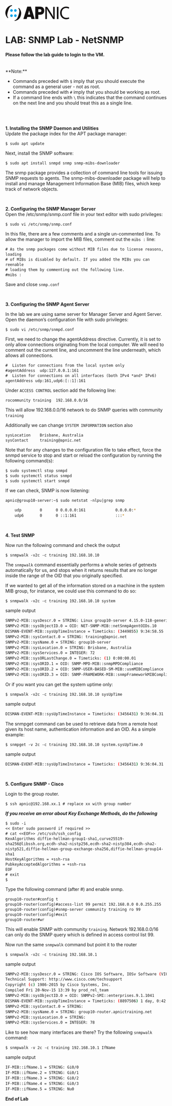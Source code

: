 ![APNIC Logo](images/apnic_logo.png)
# LAB: SNMP Lab - NetSNMP 

#### Please follow the lab guide to login to the VM.
<br>
**Note:**  
 
* Commands preceded with `$` imply that you should execute the command as a general user - not as root.
* Commands preceded with `#` imply that you should be working as root.
* If a command line ends with `\` this indicates that the command continues on the next line and you should treat this as a single line.
<br>
<br>

**1. Installing the SNMP Daemon and Utilities**  
Update the package index for the APT package manager:

    $ sudo apt update

Next, install the SNMP software:  

	$ sudo apt install snmpd snmp snmp-mibs-downloader

The snmp package provides a collection of command line tools for issuing SNMP requests to agents. The snmp-mibs-downloader package will help to install and manage Management Information Base (MIB) files, which keep track of network objects.  

<br>  

**2. Configuring the SNMP Manager Server**   
Open the /etc/snmp/snmp.conf file in your text editor with sudo privileges:

	$ sudo vi /etc/snmp/snmp.conf

In this file, there are a few comments and a single un-commented line. To allow the manager to import the MIB files, comment out the `mibs :` line:

    # As the snmp packages come without MIB files due to license reasons, loading
    # of MIBs is disabled by default. If you added the MIBs you can reenable
    # loading them by commenting out the following line.
    #mibs :
 
Save and close `snmp.conf`  

<br>

**3. Configuring the SNMP Agent Server**  

In the lab we are using same server for Manager Server and Agent Server. Open the daemon’s configuration file with sudo privileges:

	$ sudo vi /etc/snmp/snmpd.conf

First, we need to change the agentAddress directive. Currently, it is set to only allow connections originating from the local computer. We will need to comment out the current line, and uncomment the line underneath, which allows all connections.

    #  Listen for connections from the local system only
    #agentAddress  udp:127.0.0.1:161
    #  Listen for connections on all interfaces (both IPv4 *and* IPv6)
    agentAddress udp:161,udp6:[::1]:161

Under `ACCESS CONTROL` section add the following line:

    rocommunity training  192.168.0.0/16

This will allow 192.168.0.0/16 network to do SNMP queries with community `training` 

Additionally we can change `SYSTEM INFORMATION` section also

    sysLocation    Brisbane, Australia
    sysContact     training@apnic.net

Note that for any changes to the configuration file to take effect, force the snmpd service to stop and start or reload the configuration by running the following command(s):

    $ sudo systemctl stop snmpd
    $ sudo systemctl status snmpd
    $ sudo systemctl start snmpd

If we can check, SNMP is now listening:

    apnic@group10-server:~$ sudo netstat -nlpu|grep snmp

```bash 
    udp        0      0 0.0.0.0:161             0.0.0.0:*
    udp6       0      0 ::1:161                 :::*
```

<br>

**4. Test SNMP**  

Now run the following command and check the output

    $ snmpwalk -v2c -c training 192.168.10.10

The `snmpwalk` command essentially performs a whole series of getnexts automatically for us, and stops when it returns results that are no longer inside the range of the OID that you originally specified.

If we wanted to get all of the information stored on a machine in the system MIB group, for instance, we could use this command to do so:

    $ snmpwalk -v2c -c training 192.168.10.10 system

sample output    
```bash 
SNMPv2-MIB::sysDescr.0 = STRING: Linux group10-server 4.15.0-118-generic #119-Ubuntu SMP Tue Sep 8 12:30:01 UTC 2020 x86_64
SNMPv2-MIB::sysObjectID.0 = OID: NET-SNMP-MIB::netSnmpAgentOIDs.10
DISMAN-EVENT-MIB::sysUpTimeInstance = Timeticks: (3449855) 9:34:58.55
SNMPv2-MIB::sysContact.0 = STRING: training@apnic.net
SNMPv2-MIB::sysName.0 = STRING: group10-server
SNMPv2-MIB::sysLocation.0 = STRING: Brisbane, Australia
SNMPv2-MIB::sysServices.0 = INTEGER: 72
SNMPv2-MIB::sysORLastChange.0 = Timeticks: (1) 0:00:00.01
SNMPv2-MIB::sysORID.1 = OID: SNMP-MPD-MIB::snmpMPDCompliance
SNMPv2-MIB::sysORID.2 = OID: SNMP-USER-BASED-SM-MIB::usmMIBCompliance
SNMPv2-MIB::sysORID.3 = OID: SNMP-FRAMEWORK-MIB::snmpFrameworkMIBCompliance
```

Or if you want you can get the system uptime only:

    $ snmpwalk -v2c -c training 192.168.10.10 sysUpTime

sample output
```bash 
DISMAN-EVENT-MIB::sysUpTimeInstance = Timeticks: (3456431) 9:36:04.31
```

The snmpget command can be used to retrieve data from a remote host given its host name, authentication information and an OID. As a simple example:

    $ snmpget -v 2c -c training 192.168.10.10 system.sysUpTime.0

sample output
```bash 
DISMAN-EVENT-MIB::sysUpTimeInstance = Timeticks: (3456431) 9:36:04.31
```

<br>

**5. Configure SNMP - Cisco**  

Login to the group router. 

    $ ssh apnic@192.168.xx.1 # replace xx with group number

_**If you receive an error about Key Exchange Methods, do the following**_
```
$ sudo -i 
<< Enter sudo password if required >>
# cat <<EOF>> /etc/ssh/ssh_config
KexAlgorithms diffie-hellman-group1-sha1,curve25519-sha256@libssh.org,ecdh-sha2-nistp256,ecdh-sha2-nistp384,ecdh-sha2-nistp521,diffie-hellman-group-exchange-sha256,diffie-hellman-group14-sha1
HostKeyAlgorithms = +ssh-rsa
PubkeyAcceptedAlgorithms = +ssh-rsa
EOF
# exit
$ 
```


Type the following command (after #) and enable snmp.

    group10-router#config t
    group10-router(config)#access-list 99 permit 192.168.0.0 0.0.255.255
    group10-router(config)#snmp-server community training ro 99
    group10-router(config)#exit
    group10-router#wr

This will enable SNMP with community `training`. Network 192.168.0.0/16 can only do the SNMP query which is defined in access control list 99.

Now run the same `snmpwalk` command but point it to the router

    $ snmpwalk -v2c -c training 192.168.10.1

sample output
```bash 
SNMPv2-MIB::sysDescr.0 = STRING: Cisco IOS Software, IOSv Software (VIOS-ADVENTERPRISEK9-M), Version 15.6(1)T, RELEASE SOFTWARE (fc1)
Technical Support: http://www.cisco.com/techsupport
Copyright (c) 1986-2015 by Cisco Systems, Inc.
Compiled Fri 20-Nov-15 13:39 by prod_rel_team
SNMPv2-MIB::sysObjectID.0 = OID: SNMPv2-SMI::enterprises.9.1.1041
DISMAN-EVENT-MIB::sysUpTimeInstance = Timeticks: (8897506) 1 day, 0:42:55.06
SNMPv2-MIB::sysContact.0 = STRING:
SNMPv2-MIB::sysName.0 = STRING: group10-router.apnictraining.net
SNMPv2-MIB::sysLocation.0 = STRING:
SNMPv2-MIB::sysServices.0 = INTEGER: 78
```

Like to see how many interfaces are there? Try the following `snmpwalk` command:

    $ snmpwalk -v 2c -c training 192.168.10.1 IfName

sample output
```bash 
IF-MIB::ifName.1 = STRING: Gi0/0
IF-MIB::ifName.2 = STRING: Gi0/1
IF-MIB::ifName.3 = STRING: Gi0/2
IF-MIB::ifName.4 = STRING: Gi0/3
IF-MIB::ifName.5 = STRING: Nu0
```

**End of Lab**